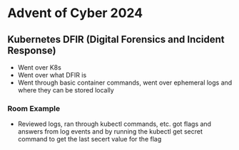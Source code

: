 # Advent of Cyber 2024

## Kubernetes DFIR (Digital Forensics and Incident Response)

- Went over K8s
- Went over what DFIR is
- Went through basic container commands, went over ephemeral logs and where they can be stored locally

### Room Example

- Reviewed logs, ran through kubectl commands, etc. got flags and answers from log events and by running the kubectl get secret command to get the last secert value for the flag
